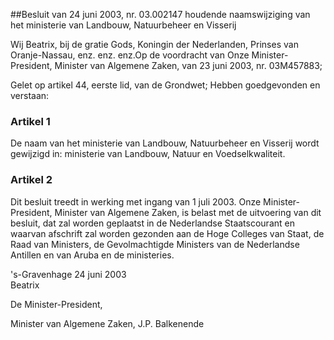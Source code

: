 <meta http-equiv='Content-Type' content='text/html; charset=utf-8' />

##Besluit van 24 juni 2003, nr. 03.002147 houdende naamswijziging van het ministerie van Landbouw, Natuurbeheer en Visserij 

Wij Beatrix, bij de gratie Gods, Koningin der Nederlanden, Prinses van Oranje-Nassau, enz. enz. enz.Op de voordracht van Onze Minister-President, Minister van Algemene Zaken, van 23 juni 2003, nr. 03M457883;

Gelet op artikel 44, eerste lid, van de Grondwet;
Hebben goedgevonden en verstaan:     

### Artikel  1  

De naam van het ministerie van Landbouw, Natuurbeheer en Visserij wordt gewijzigd in: ministerie van Landbouw, Natuur en Voedselkwaliteit.  

### Artikel  2  

Dit besluit treedt in werking met ingang van 1 juli 2003. 
Onze Minister-President, Minister van Algemene Zaken, is belast met de uitvoering van dit besluit, dat zal worden geplaatst in de Nederlandse Staatscourant en waarvan afschrift zal worden gezonden aan de Hoge Colleges van Staat, de Raad van Ministers, de Gevolmachtigde Ministers van de Nederlandse Antillen en van Aruba en de ministeries.   

's-Gravenhage 
24 juni 2003  
Beatrix   

De 
Minister-President,  

Minister van Algemene Zaken, 
J.P. Balkenende      
